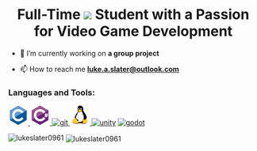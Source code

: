 <h1 align="center">Full-Time <a href="https://42angouleme.fr"> <img src="https://images.squarespace-cdn.com/content/v1/65d8c36ecf88631d9355461f/5d162657-c8b5-4353-a895-639e3141f510/logo42chips.png?format=1500w" Witdh="50" Height="50"></a> Student with a Passion for Video Game Development</h1>

- 🔭 I’m currently working on **a group project**

- 📫 How to reach me **luke.a.slater@outlook.com**

</p>

<h3 align="left">Languages and Tools:</h3>
<p align="left"> <a href="https://www.cprogramming.com/" target="_blank" rel="noreferrer"> <img src="https://raw.githubusercontent.com/devicons/devicon/master/icons/c/c-original.svg" alt="c" width="40" height="40"/> </a> <a href="https://www.w3schools.com/cs/" target="_blank" rel="noreferrer"> <img src="https://raw.githubusercontent.com/devicons/devicon/master/icons/csharp/csharp-original.svg" alt="csharp" width="40" height="40"/> </a> <a href="https://git-scm.com/" target="_blank" rel="noreferrer"> <img src="https://www.vectorlogo.zone/logos/git-scm/git-scm-icon.svg" alt="git" width="40" height="40"/> </a> <a href="https://www.linux.org/" target="_blank" rel="noreferrer"> <img src="https://raw.githubusercontent.com/devicons/devicon/master/icons/linux/linux-original.svg" alt="linux" width="40" height="40"/> </a> <a href="https://unity.com/" target="_blank" rel="noreferrer"> <img src="https://www.vectorlogo.zone/logos/unity3d/unity3d-icon.svg" alt="unity" width="40" height="40"/></a> <a href="https://godotengine.org/" target="_blank"><img src="https://www.vectorlogo.zone/logos/godotengine/godotengine-icon.svg" alt="godot" width="40" height="40"/> </a> </p>

<p><img align="left" src="https://github-readme-stats.vercel.app/api/top-langs?username=lukeslater0961&show_icons=true&locale=en&layout=compact" alt="lukeslater0961" /></p>

<p>&nbsp;<img align="center" src="https://github-readme-stats.vercel.app/api?username=lukeslater0961&show_icons=true&locale=en" alt="lukeslater0961" /></p>
